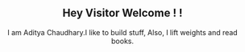 <div align="center">
<h2> Hey Visitor Welcome ! ! </h2>
  <p>
 I am Aditya Chaudhary.I like to build stuff, Also, I lift weights and read books.
 </p>
</div>
<div align="center">
